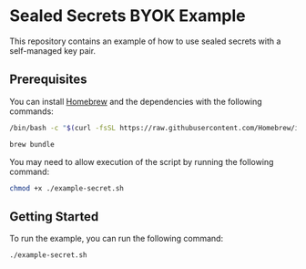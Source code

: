 # Sealed Secrets BYOK Example

This repository contains an example of how to use sealed secrets with a self-managed key pair.

## Prerequisites

You can install [Homebrew](https://brew.sh) and the dependencies with the following commands:

```bash
/bin/bash -c "$(curl -fsSL https://raw.githubusercontent.com/Homebrew/install/HEAD/install.sh)"

brew bundle
```

You may need to allow execution of the script by running the following command:

```bash
chmod +x ./example-secret.sh
```

## Getting Started

To run the example, you can run the following command:

```shell
./example-secret.sh
```

